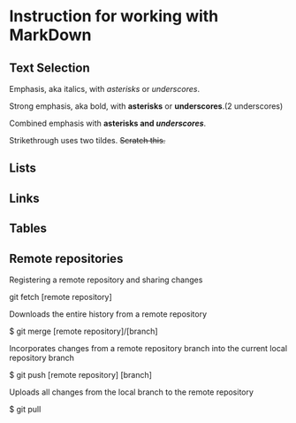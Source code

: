 # Instruction for working with MarkDown

## Text Selection

Emphasis, aka italics, with *asterisks* or _underscores_.

Strong emphasis, aka bold, with **asterisks** or __underscores__.(2 underscores)

Combined emphasis with **asterisks and _underscores_**.

Strikethrough uses two tildes. ~~Scratch this.~~

## Lists

## Links

## Tables

## Remote repositories


Registering a remote repository and sharing changes

 git fetch [remote repository]

 Downloads the entire history from a remote repository

 $ git merge [remote repository]/[branch]

Incorporates changes from a remote repository branch into the current local repository branch

$ git push [remote repository] [branch]

Uploads all changes from the local branch to the remote repository

$ git pull